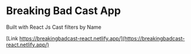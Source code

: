 # Breaking Bad Cast App

Built with React Js
Cast filters by Name

[Link https://breakingbadcast-react.netlify.app/](https://breakingbadcast-react.netlify.app/)
